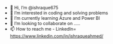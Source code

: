 - 👋 Hi, I’m @ishraque675
- 👀 I’m interested in coding and solving problems
- 🌱 I’m currently learning Azure and Power BI
- 💞️ I’m looking to collaborate on .....
- 📫 How to reach me - LinkedIn= https://www.linkedin.com/in/ishraqueahmed/

<!---
ishraque675/ishraque675 is a ✨ special ✨ repository because its `README.md` (this file) appears on your GitHub profile.
You can click the Preview link to take a look at your changes.
--->
